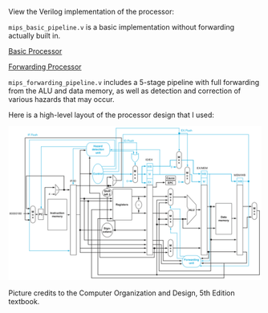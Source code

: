 View the Verilog implementation of the processor:

`mips_basic_pipeline.v` is a basic implementation without forwarding actually built in. 

[Basic Processor](mips_pipeline_newest.srcs/sources_1/new/mips_basic_pipeline.v)

[Forwarding Processor](mips_pipeline_newest.srcs/sources_1/new/mips_forwarding_pipeline.v)

`mips_forwarding_pipeline.v` includes a 5-stage pipeline with full forwarding from the ALU and data memory, as well as detection and correction of various hazards that may occur.

Here is a high-level layout of the processor design that I used:

![MIPS High-Level Layout](mipslayout.png "MIPS High-Level Layout")

Picture credits to the Computer Organization and Design, 5th Edition textbook.

